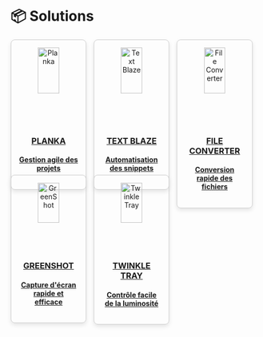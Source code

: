 # 📦 Solutions

<div style="display: flex; flex-wrap: wrap; gap: 15px;">
  <!-- Tuile 1 -->
  <div class="tuile-container" style="width: 30%; display: flex; justify-content: center;">
    <a href="/doc/#/planka.md" style="width: 100%; display: block;">
      <div class="tuile" style="border: 1px solid #ccc; border-radius: 8px; padding: 15px; text-align: center; box-shadow: 0 4px 8px rgba(0, 0, 0, 0.1);">
        <img src="https://comptoir-du-libre.org/img/files/Softwares/planka/avatar/sitelogo.png" alt="Planka" style="width: 60% ; height: auto; border-radius: 8px;">
        <h3>PLANKA</h3>
        <h4>Gestion agile des projets</h4>
      </div>
    </a>
  </div>

<div class="tuile-container" style="width: 30%; display: flex; justify-content: center;">
  <a href="/#/textblaze.md" style="width: 100%; display: block;">
    <div class="tuile" style="border: 1px solid #ccc; border-radius: 8px; padding: 15px; text-align: center; box-shadow: 0 4px 8px rgba(0, 0, 0, 0.1);">
      <img src="https://pbs.twimg.com/profile_images/1102239783001055237/QWqFwawI_400x400.png" alt="Text Blaze" style="width: 60%; height: auto; border-radius: 8px;">
      <h3>TEXT BLAZE</h3>
      <h4>Automatisation des snippets</h4>
    </div>
  </a>
</div>

<div class="tuile-container" style="width: 30%; display: flex; justify-content: center;">
  <a href="/#/file-converter.md" style="width: 100%; display: block;">
    <div class="tuile" style="border: 1px solid #ccc; border-radius: 8px; padding: 15px; text-align: center; box-shadow: 0 4px 8px rgba(0, 0, 0, 0.1);">
      <img src="https://file-converter.io/images/application-icon.png" alt="File Converter" style="width: 60%; height: auto; border-radius: 8px;">
      <h3>FILE CONVERTER</h3>
      <h4>Conversion rapide des fichiers</h4>
    </div>
  </a>
</div>

<div class="tuile-container" style="width: 30%; display: flex; justify-content: center;">
  <a href="/#/greenshot.md" style="width: 100%; display: block;">
    <div class="tuile" style="border: 1px solid #ccc; border-radius: 8px; padding: 15px; text-align: center; box-shadow: 0 4px 8px rgba(0, 0, 0, 0.1);">
      <img src="https://store-images.s-microsoft.com/image/apps.14470.13543495033056699.18e3c165-409e-485d-80ec-56d8cf447606.7e1a9859-630c-4169-90e7-a74e777d2d8d?h=210" alt="GreenShot" style="width: 60%; height: auto; border-radius: 8px;">
      <h3>GREENSHOT</h3>
      <h4>Capture d'écran rapide et efficace</h4>
    </div>
  </a>
</div>

<div class="tuile-container" style="width: 30%; display: flex; justify-content: center;">
  <a href="/#/twinkle-tray.md" style="width: 100%; display: block;">
    <div class="tuile" style="border: 1px solid #ccc; border-radius: 8px; padding: 15px; text-align: center; box-shadow: 0 4px 8px rgba(0, 0, 0, 0.1);">
      <img src="https://raw.githubusercontent.com/xanderfrangos/twinkle-tray/master/src/assets/logo.png" alt="Twinkle Tray" style="width: 60%; height: auto; border-radius: 8px;">
      <h3>TWINKLE TRAY</h3>
      <h4>Contrôle facile de la luminosité</h4>
    </div>
  </a>
</div>
